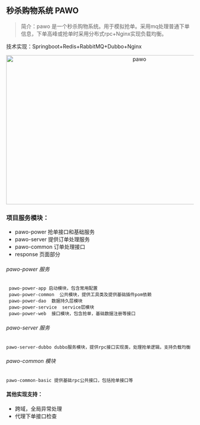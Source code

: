 ## 秒杀购物系统 PAWO
> 简介：pawo 是一个秒杀购物系统。用于模拟抢单。采用mq处理普通下单信息，下单高峰或抢单时采用分布式rpc+Nginx实现负载均衡。

技术实现：Springboot+Redis+RabbitMQ+Dubbo+Nginx

<div  align="center">  
 <img src="https://pawo.oss-cn-beijing.aliyuncs.com/LA%29F4QO1%5B%7EZC%5B4C5I%5DL%7DS.png?Expires=1548760915&OSSAccessKeyId=TMP.AQEkHsurjvfdJQMApMA5WIjb5x_RBjIrEkE7bVncoq1hde8fQTuW_hkiCwc3ADAtAhRbSoqPcakm2uThxMWdzyf1A8uGjQIVAPdX9q2GiHw_0Us_FdmS61kkMRrb&Signature=EW6JCe1xFhDiapWryZ%2FsYMmCZM4%3D" width = "700" height = "400" alt="pawo"   align=center >
</div>

### 项目服务模块：

- pawo-power 抢单接口和基础服务
- pawo-server 提供订单处理服务
- pawo-common 订单处理接口
- response 页面部分

###### pawo-power 服务
```
 pawo-power-app 启动模块，包含常用配置
 pawo-power-common  公共模块，提供工具类及提供基础插件pom依赖
 pawo-power-dao  数据持久层模块
 pawo-power-service  service层模块
 pawo-power-web  接口模块，包含抢单，基础数据注册等接口
```
###### pawo-server 服务
```
pawo-server-dubbo dubbo服务模块，提供rpc接口实现类，处理抢单逻辑，支持负载均衡
```

###### pawo-common 模块
```
pawo-common-basic 提供基础rpc公共接口，包括抢单接口等
```

#### 其他实现支持：
- 跨域，全局异常处理
- 代理下单接口检查
